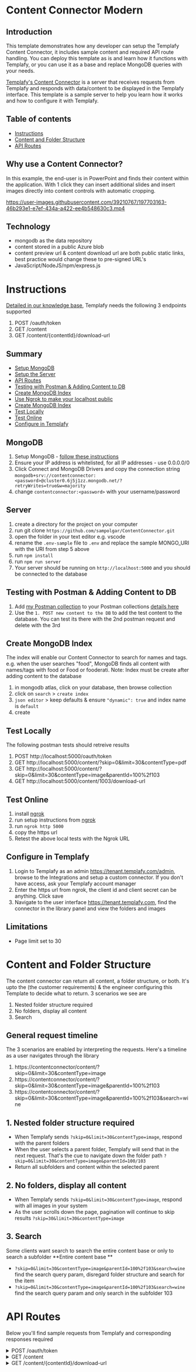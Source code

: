 # Content Connector Modern

## Introduction

This template demonstrates how any developer can setup the Templafy Content Connector, it includes sample content and required API route handling.
You can deploy this template as is and learn how it functions with Templafy, or you can use it as a base and replace MongoDB queries with your needs.

[Templafy's Content Connector](https://support.templafy.com/hc/en-us/articles/4688349602077-How-to-build-a-Custom-Content-Connector-API-) is a server that receives requests from Templafy and responds with data/content to be displayed in the Templafy interface. This template is a sample server to help you learn how it works and how to configure it with Templafy.


## Table of contents

- [Instructions](#Instructions)
- [Content and Folder Structure](#Content-and-Folder-Structure)
- [API Routes](#API-Routes)

## Why use a Content Connector?

In this example, the end-user is in PowerPoint and finds their content within the application. With 1 click they can insert additional slides and insert images directly into content controls with automatic cropping.

https://user-images.githubusercontent.com/39210767/197703163-46b293e1-e7ef-434a-a422-ee4b548630c3.mp4

## Technology

- mongodb as the data repository
- content stored in a public Azure blob
- content preview url & content download url are both public static links, best practice would change these to pre-signed URL's
- JavaScript/NodeJS/npm/express.js

# Instructions
[Detailed in our knowledge base](https://support.templafy.com/hc/en-us/articles/4688349602077-How-to-build-a-Custom-Content-Connector-API-), Templafy needs the following 3 endpoints supported

1. POST /oauth/token
2. GET /content
3. GET /content/{contentId}/download-url

## Summary

- [Setup MongoDB](#MongoDB)
- [Setup the Server](#Server)
- [API Routes](#API-Routes)
- [Testing with Postman & Adding Content to DB](#Testing-with-Postman-&-Adding-Content-to-DB)
- [Create MongoDB Index](#Create-MongoDB-Index)
- [Use Ngrok to make your localhost public](#Use-Ngrok-to-make-your-localhost-public)
- [Create MongoDB Index](#Create-MongoDB-Index)
- [Test Locally](#Test-Locally)
- [Test Online](#Test-Online)
- [Configure in Templafy](#Configure-in-Templafy)

## MongoDB 

1. Setup MongoDB - [follow these instructions](https://www.mongodb.com/docs/atlas/getting-started/)
2. Ensure your IP address is whitelisted, for all IP addresses - use 0.0.0.0/0 
3. Click Connect and MongoDB Drivers and copy the connection string `mongodb+srv://contentconnector:<password>@cluster0.6j5j1zz.mongodb.net/?retryWrites=true&w=majority`
4. change `contentconnector:<password>` with your username/password

## Server

1. create a directory for the project on your computer
2. run git clone `https://github.com/sampolgar/ContentConnector.git`
3. open the folder in your text editor e.g. vscode
4. rename the `.env-sample` file to `.env` and replace the sample MONGO_URI with the URI from step 5 above
5. run `npm install`
6. run `npm run server`
7. Your server should be running on `http://localhost:5000` and you should be connected to the database

## Testing with Postman & Adding Content to DB

1. Add [my Postman collection](https://www.getpostman.com/collections/ac22205c7b33e7aefa04) to your Postman collections [details here](https://learning.postman.com/docs/getting-started/importing-and-exporting-data/#importing-postman-data)
2. Use the `1. POST new content to the DB` to add the test content to the database. You can test its there with the 2nd postman request and delete with the 3rd

## Create MongoDB Index

The index will enable our Content Connector to search for names and tags. e.g. when the user searches "food", MongoDB finds all content with names/tags with food or Food or fooderati.
Note: Index must be create after adding content to the database

1. in mongodb atlas, click on your database, then browse collection
2. click on `search` > `create index`
3. `json editor` > keep defaults & ensure `"dynamic": true` and index name is `default`
4. create

## Test Locally
The following postman tests should retreive results
1.  POST http://localhost:5000/oauth/token
2.  GET http://localhost:5000/content/?skip=0&limit=30&contentType=pdf
3.  GET http://localhost:5000/content/?skip=0&limit=30&contentType=image&parentId=100%2f103
4.  GET http://localhost:5000/content/1003/download-url

## Test Online
1. install [ngrok](https://ngrok.com/)
2. run setup instructions from [ngrok](https://ngrok.com/)
3. run `ngrok http 5000`
4. copy the https url
5. Retest the above local tests with the Ngrok URL

## Configure in Templafy
1. Login to Templafy as an admin https://tenant.templafy.com/admin, browse to the Integrations and setup a custom connector. If you don't have access, ask your Templafy account manager
2. Enter the https url from ngrok, the client id and client secret can be anything. Click save
3. Navigate to the user interface https://tenant.templafy.com, find the connector in the library panel and view the folders and images

## Limitations
- Page limit set to 30

# Content and Folder Structure

The content connector can return all content, a folder structure, or both. It's upto the (the customer requirements) & the engineer configuring this Template to decide what to return. 3 scenarios we see are
1. Nested folder structure required
2. No folders, display all content
3. Search

## General request timeline
The 3 scenarios are enabled by interpreting the requests. Here's a timeline as a user navigates through the library
1. https://contentconnector/content/?skip=0&limit=30&contentType=image
2. https://contentconnector/content/?skip=0&limit=30&contentType=image&parentId=100%2f103
3. https://contentconnector/content/?skip=0&limit=30&contentType=image&parentId=100%2f103&search=wine

## 1. Nested folder structure required
- When Templafy sends `?skip=0&limit=30&contentType=image`, respond with the parent folders
- When the user selects a parent folder, Templafy will send that in the next request. That's the cue to navigate down the folder path `?skip=0&limit=30&contentType=image&parentId=100/103`
- Return all subfolders and content within the selected parent

## 2. No folders, display all content
- When Templafy sends `?skip=0&limit=30&contentType=image`, respond with all images in your system
- As the user scrolls down the page, pagination will continue to skip results `?skip=30&limit=30&contentType=image`

## 3. Search
Some clients want search to search the entire content base or only to search a subfolder
**Entire content base **
- `?skip=0&limit=30&contentType=image&parentId=100%2f103&search=wine` find the search query param, disregard folder structure and search for the item
- `?skip=0&limit=30&contentType=image&parentId=100%2f103&search=wine` find the search query param and only search in the subfolder 103

# API Routes
Below you'll find sample requests from Templafy and corresponding responses required
<details><summary>POST /oauth/token</summary>
  <p>
**Valid request**

```shell
curl -X POST \
  -H "content-type":"application/x-www-form-urlencoded"
  -H "x-templafyuser":"spo@templafy.com" \
  -H "accept-encoding":"gzip" \
  -d "grant_type=client_credentials" \
  -d "client_secret=clientSecretFromTemplafy" \
  -d "client_id=clientIdFromTemplafy" \
  "https://contentconnector.io/oauth/token"
```


**Valid response**

```shell
HTTP 200 OK
{ "access_token": "fake_access_token" }
```

**Valid response. If the token times out, send a 401 and Templafy will request a new OAuth**

```shell
HTTP 401 Unauthorized
```
  </p>
</details>

<details><summary> GET /content</summary>
  <p>

**Query Parameters for GET /content**

| Query Parameter | Type    | Description                                                                                                                                                          |
| --------------- | ------- | -------------------------------------------------------------------------------------------------------------------------------------------------------------------- |
| `skip`          | Integer | For paging - From the query, skip the first `x` results. Templafy's first request is `skip=0`                                                                        |
| `limit`         | Integer | Always set to `30` - page size, no flexibility to change                                                                                                             |
| `contentType`   | String  | Templafy requests different content from this server based on what the user requests. Types = `image`, `textElement`, `slide`, `slideElement`, `pdf`, `emailElement` |
| `parentId`      | String  | Enables the folder structure in Templafy. When an end-user selects a folder in the interface, Templafy requests all content from the folder using its `parentId`     |
| `search`        | String  | Enables an end-user to search through your content. We recommend searching names and tags                                                                            |

**Valid request**

```shell
curl X GET \
-H "authorization":"Bearer fake_access_token" \
-H "x-templafyuser":"spo@templafy.com" \
-H "accept-encoding":"gzip" \
"https://contentconnector.io/content/?skip=0&limit=30&contentType=image&parentId=101"
```

**Response Body for GET /content**

| Body Key        | Value Type | Description                                                                                                                                                                                   | Example                                                                                                                                                                                                                                                  |
| --------------- | ---------- | --------------------------------------------------------------------------------------------------------------------------------------------------------------------------------------------- | -------------------------------------------------------------------------------------------------------------------------------------------------------------------------------------------------------------------------------------------------------- |
| `contentCount ` | Integer    | Total number of results from the search query                                                                                                                                                 | `"contentCount":33`                                                                                                                                                                                                                                      |
| `offset `       | Integer    | Current offset. `offset=30` means skip the first 30                                                                                                                                           | `"offset":30`                                                                                                                                                                                                                                            |
| `content`       | Array      | Array of objects containing `id`, `mimeType`, `name`, `previewUrl`, `tags`                                                                                                                    | `content: [{},{}]`                                                                                                                                                                                                                                       |
| `id`            | String     | ID of the content                                                                                                                                                                             | `"id":"1001"`                                                                                                                                                                                                                                            |
| `mimeType`      | String     | mimeType tells Templafy what content it is                                                                                                                                                    | `application/vnd.templafy.folder`, `image/jpeg`, `image/png`, `image/svg+xml`, `application/pdf`, `application/vnd.openxmlformats-officedocument.wordprocessingml.document`, `application/vnd.openxmlformats-officedocument.presentationml.presentation` |
| `name`          | String     | Name of the content e.g. image name or folder name                                                                                                                                            | `Images Folder`, `Wine Photo`                                                                                                                                                                                                                            |
| `previewUrl`    | String     | Public image link to preview content in Templafy. For PowerPoint, Word, & PDF please choose a content preview or use an icon for Templafy to render to the end-user. Not required for folders | `"previewUrl":"htpps://contractpdf.jpg"`                                                                                                                                                                                                                 |
| `tags`          | String     | Content tags to support searching. Not required for folders                                                                                                                                   | `"tags":"Wine, Restaurants, Burgundy"`                                                                                                                                                                                                                   |

**Valid response**

```shell
HTTP 200 OK
{
   "contentCount": 3,
   "offset": 0,
   "content":[
      {
         "id":"1001",
         "parentId": "101",
         "mimeType":"image/jpeg",
         "previewUrl":"https://templafydownload.blob.core.windows.net/delivery/Integrations/ContentConnector-Images/Food1.jpg",
         "downloadUrl":"https://templafydownload.blob.core.windows.net/delivery/Integrations/ContentConnector-Images/Food1.jpg",
         "name":"Food1.jpg",
         "tags":"Tag1, tag2"
      },
      {
         "id":"1002",
         "mimeType":"image/jpeg",
         "parentId": "101",
         "previewUrl":"https://templafydownload.blob.core.windows.net/delivery/Integrations/ContentConnector-Images/Food1.jpg",
         "downloadUrl":"https://templafydownload.blob.core.windows.net/delivery/Integrations/ContentConnector-Images/Food1.jpg",
         "name":"Food1.jpg",
         "tags":"Tag1, tag2"
      },
      {
         "id":"102",
         "parentId": "101",
         "mimeType":"application/vnd.templafy.folder",
         "previewUrl":"",
         "downloadUrl":"",
         "name":"Fine Food",
         "tags":"Tag1, tag2"
      },
  ],
}
```

**Examples**

- /content/?skip=0&limit=30&contentType=slides
- /content/?skip=0&limit=30&contentType=image&parentId=01
- /content/?skip=0&limit=30&contentType=image&parentId=01%2f02
- /content/?skip=0&limit=30&contentType=pdf&parentId=01%2f02&search=possum

  </p>
</details>

<details><summary>GET /content/{contentId}/download-url</summary>
  <p>

**Request**

```shell
curl X GET \
-H "authorization":"Bearer fake_access_token" \
-H "x-templafyuser":"spo@templafy.com" \
-H "accept-encoding":"gzip" \
"https://contentconnector.io/content/1500/download-url"
```

**Response**

```shell
HTTP 200 OK
{ "downloadUrl": "https://imagelink.com/pre-signed-url-for-this-image.png" }
```
  </p>
</details>

